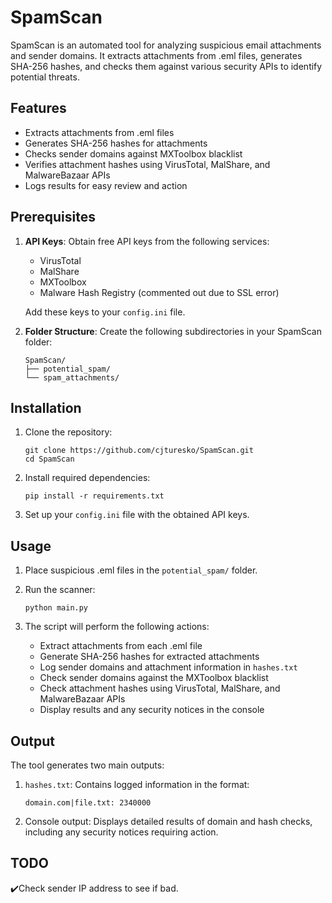 # SpamScan

SpamScan is an automated tool for analyzing suspicious email attachments and sender domains. It extracts attachments from .eml files, generates SHA-256 hashes, and checks them against various security APIs to identify potential threats.

## Features

- Extracts attachments from .eml files
- Generates SHA-256 hashes for attachments
- Checks sender domains against MXToolbox blacklist
- Verifies attachment hashes using VirusTotal, MalShare, and MalwareBazaar APIs
- Logs results for easy review and action

## Prerequisites

1. **API Keys**: Obtain free API keys from the following services:
   - VirusTotal
   - MalShare
   - MXToolbox
   - Malware Hash Registry (commented out due to SSL error)

   Add these keys to your `config.ini` file.

2. **Folder Structure**: Create the following subdirectories in your SpamScan folder:
   ```
   SpamScan/
   ├── potential_spam/
   └── spam_attachments/
   ```

## Installation

1. Clone the repository:
   ```
   git clone https://github.com/cjturesko/SpamScan.git
   cd SpamScan
   ```

2. Install required dependencies:
   ```
   pip install -r requirements.txt
   ```

3. Set up your `config.ini` file with the obtained API keys.

## Usage

1. Place suspicious .eml files in the `potential_spam/` folder.

2. Run the scanner:
   ```
   python main.py
   ```

3. The script will perform the following actions:
   - Extract attachments from each .eml file
   - Generate SHA-256 hashes for extracted attachments
   - Log sender domains and attachment information in `hashes.txt`
   - Check sender domains against the MXToolbox blacklist
   - Check attachment hashes using VirusTotal, MalShare, and MalwareBazaar APIs
   - Display results and any security notices in the console

## Output

The tool generates two main outputs:

1. `hashes.txt`: Contains logged information in the format:
   ```
   domain.com|file.txt: 2340000
   ```

2. Console output: Displays detailed results of domain and hash checks, including any security notices requiring action.

## TODO

:heavy_check_mark:Check sender IP address to see if bad.

